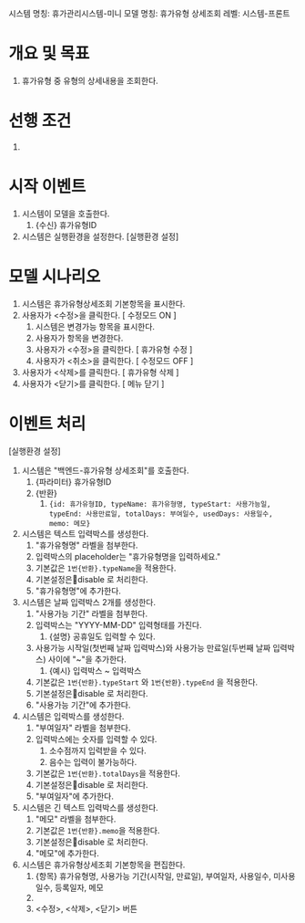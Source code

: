 시스템 명칭: 휴가관리시스템-미니
모델 명칭:  휴가유형 상세조회
레벨: 시스템-프론트

# 개요 및 목표
1. 휴가유형 중 유형의 상세내용을 조회한다.

# 선행 조건
1. 

# 시작 이벤트
1. 시스템이 모델을 호출한다. 
	1. {수신} 휴가유형ID
2. 시스템은 실행환경을 설정한다. [실행환경 설정]

# 모델 시나리오
1. 시스템은 휴가유형상세조회 기본항목을 표시한다.
2. 사용자가 <수정>을 클릭한다. [ 수정모드 ON ]
	1. 시스템은 변경가능 항목을 표시한다.
	2. 사용자가 항목을 변경한다.
	3. 사용자가 <수정>을 클릭한다. [ 휴가유형 수정 ]
	4. 사용자가 <취소>을 클릭한다.  [ 수정모드 OFF ]
3. 사용자가 <삭제>를 클릭한다. [ 휴가유형 삭제 ]
4. 사용자가 <닫기>를 클릭한다. [ 메뉴 닫기 ]

# 이벤트 처리
[실행환경 설정]
1. 시스템은 "백엔드-휴가유형 상세조회"를 호출한다.
	1. {파라미터} 휴가유형ID
	2. {반환}
		1. ```{id: 휴가유형ID, typeName: 휴가유형명, typeStart: 사용가능일, typeEnd: 사용만료일, totalDays: 부여일수, usedDays: 사용일수, memo: 메모}```
2. 시스템은 텍스트 입력박스를 생성한다.
	1. "휴가유형명" 라벨을 첨부한다.
	2. 입력박스의 placeholder는 "휴가유형명을 입력하세요."
	3. 기본값은 `1번{반환}.typeName`을 적용한다. 
	4. 기본설정은disable 로 처리한다.
	5. "휴가유형명"에 추가한다.
3. 시스템은 날짜 입력박스 2개를 생성한다.
	1. "사용가능 기간" 라벨을 첨부한다.
	2. 입력박스는 "YYYY-MM-DD" 입력형태를 가진다.
		1. {설명} 공휴일도 입력할 수 있다.
	3. 사용가능 시작일(첫번째 날짜 입력박스)와 사용가능 만료일(두번째 날짜 입력박스) 사이에 "~"을 추가한다.
		1. {예시} 입력박스 ~ 입력박스
	4.  기본값은 `1번{반환}.typeStart` 와 `1번{반환}.typeEnd` 을 적용한다. 
	5. 기본설정은disable 로 처리한다.
	6. "사용가능 기간"에 추가한다.
4. 시스템은 입력박스를 생성한다.
	1. "부여일자" 라벨을 첨부한다.
	2. 입력박스에는 숫자를 입력할 수 있다.
		1. 소수점까지 입력받을 수 있다.
		2. 음수는 입력이 불가능하다.
	3. 기본값은 `1번{반환}.totalDays`을 적용한다. 
	4. 기본설정은disable 로 처리한다.
	5. "부여일자"에 추가한다.
5. 시스템은 긴 텍스트 입력박스를 생성한다.
	1. "메모" 라벨을 첨부한다.
	2. 기본값은 `1번{반환}.memo`을 적용한다. 
	3. 기본설정은disable 로 처리한다.
	4. "메모"에 추가한다.
6. 시스템은  휴가유형상세조회 기본항목을 편집한다.
	1. {항목} 휴가유형명, 사용가능 기간(시작일, 만료일), 부여일자, 사용일수, 미사용일수, 등록일자, 메모
	2. 
	3. <수정>, <삭제>, <닫기> 버튼